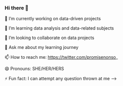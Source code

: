 ### Hi there 👋


🔭 I’m currently working on data-driven projects

🌱 I’m learning data analysis and data-related subjects

👯 I’m looking to collaborate on data projects

💬 Ask me about my learning journey

📫 How to reach me: https://twitter.com/promisenonso_

😄 Pronouns: SHE/HER/HERS

⚡ Fun fact: I can attempt any question thrown at me -->
